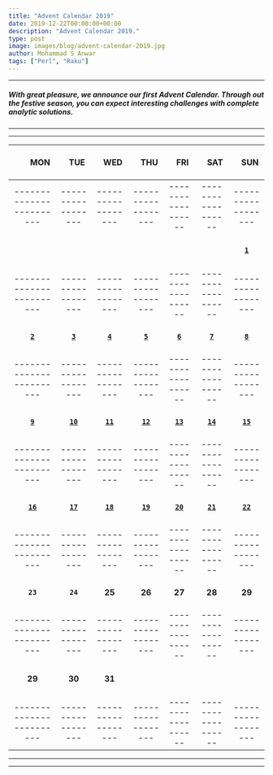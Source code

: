 ```yaml
---
title: "Advent Calendar 2019"
date: 2019-12-22T00:00:00+00:00
description: "Advent Calendar 2019."
type: post
image: images/blog/advent-calendar-2019.jpg
author: Mohammad S Anwar
tags: ["Perl", "Raku"]
---
```

***

##### With great pleasure, we announce our first **Advent Calendar**. Through out the festive season, you can expect interesting challenges with complete analytic solutions.

***
***

| <br>&nbsp;&nbsp;&nbsp;&nbsp;&nbsp;&nbsp;&nbsp;MON<br><br> | &nbsp;&nbsp;&nbsp;TUE | &nbsp;&nbsp;&nbsp;WED | &nbsp;&nbsp;&nbsp;THU | &nbsp;&nbsp;&nbsp;FRI | &nbsp;&nbsp;&nbsp;SAT | &nbsp;&nbsp;&nbsp;SUN |
| :---: | :---: | :---: | :---: | :---: | :---: | :---: |
| ------------------------ | ------------------ | ------------------ | ------------------ | ------------------ | ------------------ | ------------------ |
| <br><br><br>             |                    |                    |                    |                    |                    | [**`1`**](/blog/advent-calendar-2019-12-01)            |
| ------------------------ | ------------------ | ------------------ | ------------------ | ------------------ | ------------------ | ------------------ |
| <br>[**`2`**](/blog/advent-calendar-2019-12-02)<br><br>      | [**`3`**](/blog/advent-calendar-2019-12-03)            | [**`4`**](/blog/advent-calendar-2019-12-04)            | [**`5`**](/blog/advent-calendar-2019-12-05)            | [**`6`**](/blog/advent-calendar-2019-12-06)            | [**`7`**](/blog/advent-calendar-2019-12-07)            | [**`8`**](/blog/advent-calendar-2019-12-08)            |
| ------------------------ | ------------------ | ------------------ | ------------------ | ------------------ | ------------------ | ------------------ |
| <br>[**`9`**](/blog/advent-calendar-2019-12-09)<br><br>      | [**`10`**](/blog/advent-calendar-2019-12-10)           | [**`11`**](/blog/advent-calendar-2019-12-11)           | [**`12`**](/blog/advent-calendar-2019-12-12)           | [**`13`**](/blog/advent-calendar-2019-12-13)           | [**`14`**](/blog/advent-calendar-2019-12-14)           | [**`15`**](/blog/advent-calendar-2019-12-15)           |
| ------------------------ | ------------------ | ------------------ | ------------------ | ------------------ | ------------------ | ------------------ |
| <br>[**`16`**](/blog/advent-calendar-2019-12-16)<br><br>     | [**`17`**](/blog/advent-calendar-2019-12-17)           | [**`18`**](/blog/advent-calendar-2019-12-18)           | [**`19`**](/blog/advent-calendar-2019-12-19)           | [**`20`**](/blog/advent-calendar-2019-12-20)           | [**`21`**](/blog/advent-calendar-2019-12-21)           | [**`22`**](/blog/advent-calendar-2019-12-22)           |
| ------------------------ | ------------------ | ------------------ | ------------------ | ------------------ | ------------------ | ------------------ |
| <br>**`23`**<br><br>     | **`24`**           | **25**             | **26**             | **27**             | **28**             | **29**             |
| ------------------------ | ------------------ | ------------------ | ------------------ | ------------------ | ------------------ | ------------------ |
| <br>**29**<br><br>       | **30**             | **31**             |                    |                    |                    |                    |
| ------------------------ | ------------------ | ------------------ | ------------------ | ------------------ | ------------------ | ------------------ |

***
***
